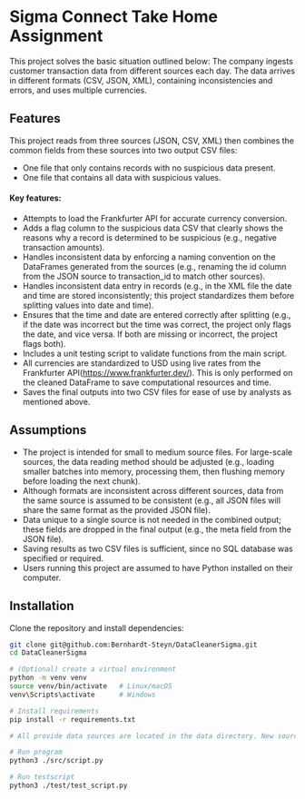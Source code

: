 # Sigma Connect Take Home Assignment
This project solves the basic situation outlined below:
The company ingests customer transaction data from different sources each day.
The data arrives in different formats (CSV, JSON, XML), containing inconsistencies and errors, and uses multiple currencies.

## Features
This project reads from three sources (JSON, CSV, XML) then combines the common fields from these sources into two output CSV files:
- One file that only contains records with no suspicious data present.
- One file that contains all data with suspicious values. <br>
#### Key features:
- Attempts to load the Frankfurter API for accurate currency conversion.
- Adds a flag column to the suspicious data CSV that clearly shows the reasons why a record is determined to be suspicious (e.g., negative transaction amounts).
- Handles inconsistent data by enforcing a naming convention on the DataFrames generated from the sources (e.g., renaming the id column from the JSON source to transaction_id to match other sources).
- Handles inconsistent data entry in records (e.g., in the XML file the date and time are stored inconsistently; this project standardizes them before splitting values into date and time).
- Ensures that the time and date are entered correctly after splitting (e.g., if the date was incorrect but the time was correct, the project only flags the date, and vice versa. If both are missing or incorrect, the project flags both).
- Includes a unit testing script to validate functions from the main script.
- All currencies are standardized to USD using live rates from the Frankfurter API(https://www.frankfurter.dev/).
This is only performed on the cleaned DataFrame to save computational resources and time.
- Saves the final outputs into two CSV files for ease of use by analysts as mentioned above.

## Assumptions
- The project is intended for small to medium source files. For large-scale sources, the data reading method should be adjusted (e.g., loading smaller batches into memory, processing them, then flushing memory before loading the next chunk).
- Although formats are inconsistent across different sources, data from the same source is assumed to be consistent (e.g., all JSON files will share the same format as the provided JSON file).
- Data unique to a single source is not needed in the combined output; these fields are dropped in the final output (e.g., the meta field from the JSON file).
- Saving results as two CSV files is sufficient, since no SQL database was specified or required.
- Users running this project are assumed to have Python installed on their computer.
## Installation

Clone the repository and install dependencies:
```bash
git clone git@github.com:Bernhardt-Steyn/DataCleanerSigma.git
cd DataCleanerSigma

# (Optional) create a virtual environment
python -m venv venv
source venv/bin/activate   # Linux/macOS
venv\Scripts\activate      # Windows

# Install requirements
pip install -r requirements.txt

# All provide data sources are located in the data directory. New sources should be stored in this directory as well. The path flags will also need to be altered for the project to read new data sources.

# Run program
python3 ./src/script.py

# Run testscript
python3 ./test/test_script.py
